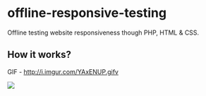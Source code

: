 # offline-responsive-testing
Offline testing website responsiveness though PHP, HTML &amp; CSS.

## How it works?
GIF - http://i.imgur.com/YAxENUP.gifv

![](http://i.imgur.com/geS8vYH.png)
